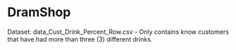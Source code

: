 # DramShop

Dataset:  data_Cust_Drink_Percent_Row.csv
            - Only contains know customers that have had more than three (3) different drinks.

